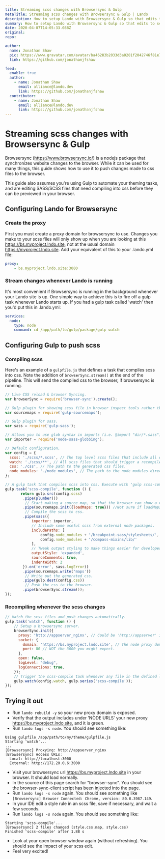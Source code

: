 ```yaml
---
title: Streaming scss changes with Browsersync & Gulp
metaTitle: Streaming scss changes with Browsersync & Gulp | Lando
description: How to setup Lando with Browsersync & Gulp so that edits to scss files are reflected immediately in your browser.
summary: How to setup Lando with Browsersync & Gulp so that edits to scss files are reflected immediately in your browser.
date: 2020-04-07T14:05:33.088Z
original: 
repo: 

author:
  name: Jonathan Shaw
  pic: https://www.gravatar.com/avatar/ba46283b2033d3a0201f2042746f81e7
  link: https://github.com/jonathanjfshaw

feed:
  enable: true
  author:
    - name: Jonathan Shaw
      email: alliance@lando.dev
      link: https://github.com/jonathanjfshaw
  contributor:
    - name: Jonathan Shaw
      email: alliance@lando.dev
      link: https://github.com/jonathanjfshaw
---
```


# Streaming scss changes with Browsersync & Gulp

<GuideHeader test="" name="Jonathan Shaw" pic="https://www.gravatar.com/avatar/ba46283b2033d3a0201f2042746f81e7" link="https://github.com/jonathanjfshaw" />
<YouTube url="" />

Browsersync (https://www.browsersync.io/) is a nodejs package that synchronizes website changes to the browser. 
While it can be used for many things, this guide shows how to use it to push changes made to css files to the browser. 

This guide also assumes you're using Gulp to automate your theming tasks, and are editing SASS/SCSS files that need compiling
into css before they can be previewed in your browser.

## Configuring Lando for Browsersync

### Create the proxy

First you must create a proxy domain for browsersync to use. Changes you make to your scss files will only show up when
you are looking at this https://bs.myproject.lndo.site, not at the usual domain https://myproject.lndo.site. 
Add your equivalent of this to your .lando.yml file:
```yaml
proxy:
    - bs.myproject.lndo.site:3000
```

### Stream changes whenever Lando is running
It's most convenient if Browsersync is running in the background whenever your Lando site is up. 
One simple way to achieve this is to fire off a gulp task whenever Lando starts up. 
If you had a gulp task called 'watch' then you'd put this in .lando.yml:
```yaml
services:
  node:
    type: node
    command: cd /app/path/to/gulp/package/gulp watch
```

## Configuring Gulp to push scss

### Compiling scss

Here's an example of a `gulpfile.js` that defines a task that compiles scss into css. 
Note the addition of `browserSync.stream()` at the end of the pipeline. 
This will send the compiled css to the browser, if browsersync is running.

```js
// Live CSS reload & browser Syncing.
var browserSync = require('browser-sync').create();

// Gulp plugin for showing scss file in browser inspect tools rather than the compiled css file.
var sourcemaps = require('gulp-sourcemaps');

// Gulp plugin for sass.
var sass = require('gulp-sass');

// Allows you to use glob syntax in imports (i.e. @import "dir/*.sass"). Use as a custom importer for node-sass.
var importer = require('node-sass-globbing');

// Default configuration.
var config = {
  scss: './scss/*.scss', // The top level scss files that include all other scss.
  watch: './scss/**', // All scss files that should trigger a recompile.
  css: './css', // The path to the generated css files.
  node_modules: './node_modules', // The path to the node modules directory.
};

// A gulp task that compiles scss into css. Execute with 'gulp scss-compile'
gulp.task('scss-compile', function () {
       return gulp.src(config.scss)
        .pipe(plumber())
         // Start making a source map, so that the browser can show a developer which scss file is responsible for a css rule.
        .pipe(sourcemaps.init({loadMaps: true})) //Not sure if loadMaps is a good idea.
         // Compile the scss to css.
        .pipe(sass({
            importer: importer,
            // Include some useful scss from external node packages.
            includePaths: [
                config.node_modules + '/breakpoint-sass/stylesheets/',
                config.node_modules + '/compass-mixins/lib/'
            ],
            // Tweak output styling to make things easier for developers.
            outputStyle: 'expanded',
            sourceComments: true,
            indentWidth: 2
        }).on('error', sass.logError))
        .pipe(sourcemaps.write('maps'))
         // Write out the generated css.
        .pipe(gulp.dest(config.css))
         // Push the css to the browser.
        .pipe(browserSync.stream());
});
```

### Recompiling whenever the scss changes

```js
// Watch the scss files and push changes automatically.
gulp.task('watch', function () {
    // Setup a browsersync server.
    browserSync.init({
      proxy: 'http://appserver_nginx', // Could be 'http://appserver' if you're running apache. 
      socket: {
        domain: 'https://bs.myproject.lndo.site', // The node proxy domain you defined in .lando.yaml. Must be https?
        port: 80 // NOT the 3000 you might expect.
      },
      open: false,
      logLevel: "debug",
      logConnections: true,
    });
    // Trigger the scss-compile task whenever any file in the defined location changes.
    gulp.watch(config.watch, gulp.series('scss-compile'));
});
```

## Trying it out

* Run `lando rebuild -y` so your new proxy domain is exposed.
* Verify that the output includes under 'NODE URLS' your new proxy https://bs.myproject.lndo.site, and it is green.
* Run `lando logs -s node`. You should see something like:
```
Using gulpfile /app/path/to/my/theme/gulpfile.js
Starting 'watch'...
...
[Browsersync] Proxying: http://appserver_nginx
[Browsersync] Access URLs:
  Local: http://localhost:3000
  External: http://172.20.0.6:3000
```
* Visit your browsersync url https://bs.myproject.lndo.site in your browser. It should load normally.
* In the source of this page search for "browser-sync". You should see the browser-sync-client script has been injected into the page.
* Run `lando logs -s node` again. You should see something like `[Browsersync] Browser Connected: Chrome, version: 80.0.3987.149`.
* In your IDE edit a style rule in an scss file, save if necessary, and wait a few seconds.
* Run `lando logs -s node` again. You should see something like:
```
Starting 'scss-compile'...
[Browsersync] 2 files changed (style.css.map, style.css)
Finished 'scss-compile' after 1.88 s
```
* Look at your open browser window again (without refreshing). You should see the impact of your scss edit.
* Feel very excited!


<GuideFooter test="" original="" repo=""/>
<Newsletter />
